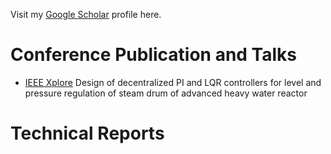 Visit my [Google Scholar](https://scholar.google.com/citations?user=UqpJwE0AAAAJ&hl=en) profile here.

# Conference Publication and Talks
* [IEEE Xplore](https://ieeexplore.ieee.org/abstract/document/8307988) Design of decentralized PI and LQR controllers for level and pressure regulation of steam drum of advanced heavy water reactor

# Technical Reports

